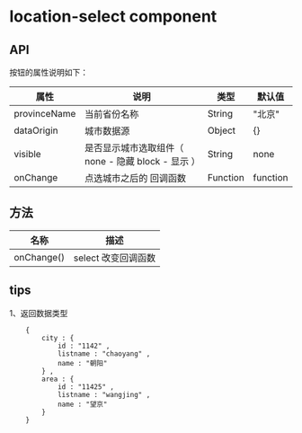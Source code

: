 
# location-select component

## API

按钮的属性说明如下：

| 属性 | 说明 | 类型 | 默认值 |
| --- | --- | --- | --- |
provinceName | 当前省份名称 | String | "北京"  
dataOrigin | 城市数据源 | Object | {}
visible | 是否显示城市选取组件（ none - 隐藏 block - 显示 ） | String | none 
onChange | 点选城市之后的 回调函数 | Function  | function 

## 方法

| 名称 | 描述 |
| --- | --- |
| onChange() | select 改变回调函数  |

## tips 

1、返回数据类型

```
	{
		city : {
			id : "1142" ,
			listname : "chaoyang" ,
			name : "朝阳"
		} ,
		area : {
			id : "11425" ,
			listname : "wangjing" ,
			name : "望京"
		}
	}
```